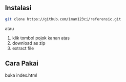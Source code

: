## Instalasi
```bash
git clone https://github.com/imam123ci/referensic.git
```
atau
1. klik tombol pojok kanan atas
2. download as zip
3. extract file


## Cara Pakai
buka index.html
